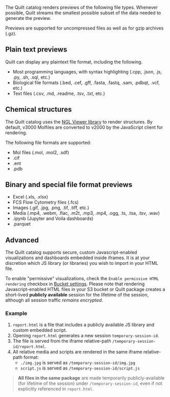 <!-- markdownlint-disable-next-line first-line-h1 -->
The Quilt catalog renders previews of the following file types.
Whenever possible, Quilt streams the smallest possible subset of the data
needed to generate the preview.

Previews are supported for uncompressed files as well as for gzip archives (.gz).

## Plain text previews

Quilt can display any plaintext file format, including the following.

* Most programming languages, with syntax highlighting
  (.cpp, .json, .js, .py, .sh,  .sql, etc.)
* Biological file formats
  (.bed, .cef, .gff, .fasta, .fastq, .sam, .pdbqt, .vcf, etc.)
* Text files (.csv, .md, .readme, .tsv, .txt, etc.)

## Chemical structures

The Quilt catalog uses the [NGL Viewer library](https://github.com/nglviewer/ngl)
to render structures.
By default, v3000 Molfiles are converted to v2000 by the JavaScript client
for rendering.

The following file formats are supported:

* Mol files (.mol, .mol2, .sdf)
* .cif
* .ent
* .pdb

## Binary and special file format previews

* Excel (.xls, .xlsx)
* FCS Flow Cytometry files (.fcs)
* Images (.gif, .jpg, .png, .tif, .tiff, etc.)
* Media (.mp4, .webm, .flac, .m2t, .mp3, .mp4, .ogg, .ts, .tsa, .tsv, .wav)
* .ipynb (Jupyter and Voila dashboards)
* .parquet

## Advanced

The Quilt catalog supports secure, custom Javascript-enabled visualizations and
dashboards embedded inside iframes.
It is at your discretion which JS library (or libraries) you wish to import in
your HTML file.

To enable "permissive" visualizations, check the `Enable permissive HTML
rendering` checkbox in [Bucket settings](Admin.md#buckets). Please note
that rendering Javascript-enabled HTML files in your S3 bucket or Quilt package
creates a short-lived **publicly available** session for the lifetime of the
session, although all session traffic _remains encrypted_.

### Example

1. `report.html` is a file that includes a publicly available JS library and
   custom embedded script.
2. Opening `report.html` generates  a new session `temporary-session-id`.
3. The file is served from the iframe relative-path
   `/temporary-session-id/report.html`.
4. All relative media and scripts are rendered in the same iframe relative-path
   format:
    * `./img.jpg` is served as `/temporary-session-id/img.jpg`
    * `script.js` is served as `/temporary-session-id/script.js`

> **All files in the same package** are made temporarily publicly-available (for
> lifetime of the session) under `/temporary-session-id`, even if not explicitly
referenced in `report.html`.
